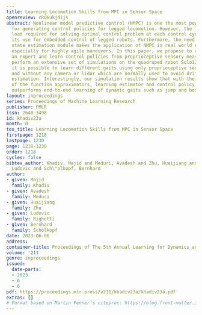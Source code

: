 ```yaml
---
title: Learning Locomotion Skills from MPC in Sensor Space
openreview: cRQ6ukjdijs
abstract: Nonlinear model predictive control (NMPC) is one the most powerful tools
  for generating control policies for legged locomotion. However, the large computation
  load required for solving optimal control problem at each control cycle hinders
  its use for embedded control of legged robots. Furthermore, the need for a high-quality
  state estimation module makes the application of NMPC in real world very challenging,
  especially for highly agile maneuvers. In this paper, we propose to use NMPC as
  an expert and learn control policies from proprioceptive sensory measurements. We
  perform an extensive set of simulations on the quadruped robot Solo12 and show that
  it is possible to learn different gaits using only proprioceptive sensory information
  and without any camera or lidar which are normally used to avoid drift in state
  estimation. Interestingly, our simulation results show that with the same structure
  of the function approximators, learning estimator and control policy separately
  outperforms end-to-end learning of dynamic gaits such as jump and bound.
layout: inproceedings
series: Proceedings of Machine Learning Research
publisher: PMLR
issn: 2640-3498
id: khadiv23a
month: 0
tex_title: Learning Locomotion Skills from MPC in Sensor Space
firstpage: 1218
lastpage: 1230
page: 1218-1230
order: 1218
cycles: false
bibtex_author: Khadiv, Majid and Meduri, Avadesh and Zhu, Huaijiang and Righetti,
  Ludovic and Sch\"olkopf, Bernhard
author:
- given: Majid
  family: Khadiv
- given: Avadesh
  family: Meduri
- given: Huaijiang
  family: Zhu
- given: Ludovic
  family: Righetti
- given: Bernhard
  family: Schölkopf
date: 2023-06-06
address:
container-title: Proceedings of The 5th Annual Learning for Dynamics and Control Conference
volume: '211'
genre: inproceedings
issued:
  date-parts:
  - 2023
  - 6
  - 6
pdf: https://proceedings.mlr.press/v211/khadiv23a/khadiv23a.pdf
extras: []
# Format based on Martin Fenner's citeproc: https://blog.front-matter.io/posts/citeproc-yaml-for-bibliographies/
---
```

